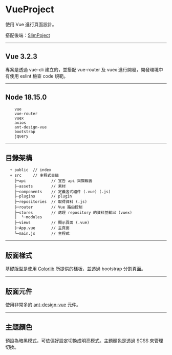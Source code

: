 # VueProject

使用 Vue 進行頁面設計。

搭配後端：[SlimPoject](https://github.com/tk50486yui/SlimProject.git)

----
## Vue 3.2.3

專案是透過 vue-cli 建立的，並搭配 vue-router 及 vuex 進行開發，開發環境中有使用 eslint 檢查 code 規範。


----
## Node 18.15.0

``` 
    vue
    vue-router
    vuex
    axios
    ant-design-vue
    bootstrap
    jquery
``` 

----
## 目錄架構
```    
  + public  // index
  + src     // 主程式目錄
    ├─api           // 宣告 api 與攔截器
    ├─assets        // 素材
    ├─components    // 定義各式組件 (.vue) (.js)
    ├─plugins       // plugin
    ├─repositories  // 取得資料 (.js)
    ├─router        // Vue 路由控制
    ├─stores        // 處理 repository 的資料並輸出 (vuex)
    │  └─modules
    ├─views         // 顯示頁面 (.vue)
    ├─App.vue       // 主頁面
    └─main.js       // 主程式
```

----
## 版面樣式

基礎版型是使用 [Colorlib](https://colorlib.com/) 所提供的樣板，並透過 bootstrap 分割頁面。

----
## 版面元件

使用非常多的 [ant-design-vue](https://www.antdv.com/docs/vue/introduce-cn) 元件。

----
## 主題顏色

預設為暗黑模式，可依偏好設定切換成明亮模式。主題顏色是透過 SCSS 來管理切換。
